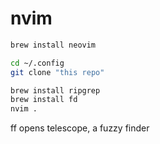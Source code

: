 # nvim
```bash
brew install neovim
```
```bash
cd ~/.config
git clone "this repo"
```

```bash
brew install ripgrep
brew install fd
nvim .
```

<Space>ff opens telescope, a fuzzy finder

